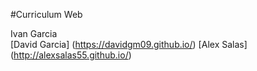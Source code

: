 #Curriculum Web

Ivan Garcia  
[David Garcia]  (https://davidgm09.github.io/)
[Alex Salas]  (http://alexsalas55.github.io/)
